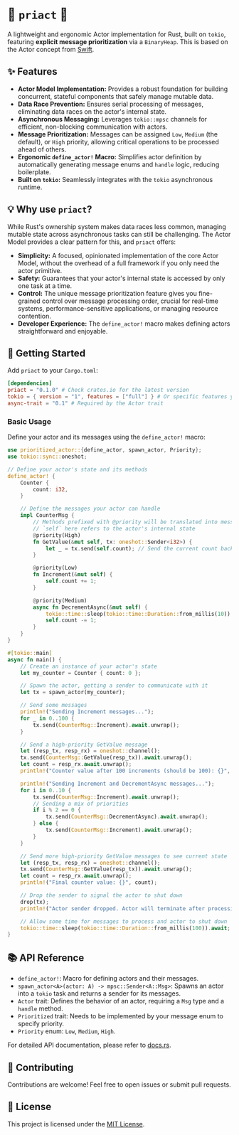# 🦀 `priact` 🦀

A lightweight and ergonomic Actor implementation for Rust, built on `tokio`, featuring **explicit message prioritization** via a `BinaryHeap`. This is based on the Actor concept from [Swift](https://www.swift.org).

## ✨ Features

  * **Actor Model Implementation:** Provides a robust foundation for building concurrent, stateful components that safely manage mutable data.
  * **Data Race Prevention:** Ensures serial processing of messages, eliminating data races on the actor's internal state.
  * **Asynchronous Messaging:** Leverages `tokio::mpsc` channels for efficient, non-blocking communication with actors.
  * **Message Prioritization:** Messages can be assigned `Low`, `Medium` (the default), or `High` priority, allowing critical operations to be processed ahead of others.
  * **Ergonomic `define_actor!` Macro:** Simplifies actor definition by automatically generating message enums and `handle` logic, reducing boilerplate.
  * **Built on `tokio`:** Seamlessly integrates with the `tokio` asynchronous runtime.

## 💡 Why use `priact`?

While Rust's ownership system makes data races less common, managing mutable state across asynchronous tasks can still be challenging. The Actor Model provides a clear pattern for this, and `priact` offers:

  * **Simplicity:** A focused, opinionated implementation of the core Actor Model, without the overhead of a full framework if you only need the actor primitive.
  * **Safety:** Guarantees that your actor's internal state is accessed by only one task at a time.
  * **Control:** The unique message prioritization feature gives you fine-grained control over message processing order, crucial for real-time systems, performance-sensitive applications, or managing resource contention.
  * **Developer Experience:** The `define_actor!` macro makes defining actors straightforward and enjoyable.

## 🚀 Getting Started

Add `priact` to your `Cargo.toml`:

```toml
[dependencies]
priact = "0.1.0" # Check crates.io for the latest version
tokio = { version = "1", features = ["full"] } # Or specific features you need
async-trait = "0.1" # Required by the Actor trait
```

### Basic Usage

Define your actor and its messages using the `define_actor!` macro:

```rust
use prioritized_actor::{define_actor, spawn_actor, Priority};
use tokio::sync::oneshot;

// Define your actor's state and its methods
define_actor! {
    Counter {
        count: i32,
    }

    // Define the messages your actor can handle
    impl CounterMsg {
        // Methods prefixed with @priority will be translated into messages
        // `self` here refers to the actor's internal state
        @priority(High)
        fn GetValue(&mut self, tx: oneshot::Sender<i32>) {
            let _ = tx.send(self.count); // Send the current count back
        }

        @priority(Low)
        fn Increment(&mut self) {
            self.count += 1;
        }

        @priority(Medium)
        async fn DecrementAsync(&mut self) {
            tokio::time::sleep(tokio::time::Duration::from_millis(10)).await;
            self.count -= 1;
        }
    }
}

#[tokio::main]
async fn main() {
    // Create an instance of your actor's state
    let my_counter = Counter { count: 0 };

    // Spawn the actor, getting a sender to communicate with it
    let tx = spawn_actor(my_counter);

    // Send some messages
    println!("Sending Increment messages...");
    for _ in 0..100 {
        tx.send(CounterMsg::Increment).await.unwrap();
    }

    // Send a high-priority GetValue message
    let (resp_tx, resp_rx) = oneshot::channel();
    tx.send(CounterMsg::GetValue(resp_tx)).await.unwrap();
    let count = resp_rx.await.unwrap();
    println!("Counter value after 100 increments (should be 100): {}", count);

    println!("Sending Increment and DecrementAsync messages...");
    for i in 0..10 {
        tx.send(CounterMsg::Increment).await.unwrap();
        // Sending a mix of priorities
        if i % 2 == 0 {
            tx.send(CounterMsg::DecrementAsync).await.unwrap();
        } else {
            tx.send(CounterMsg::Increment).await.unwrap();
        }
    }

    // Send more high-priority GetValue messages to see current state
    let (resp_tx, resp_rx) = oneshot::channel();
    tx.send(CounterMsg::GetValue(resp_tx)).await.unwrap();
    let count = resp_rx.await.unwrap();
    println!("Final counter value: {}", count);

    // Drop the sender to signal the actor to shut down
    drop(tx);
    println!("Actor sender dropped. Actor will terminate after processing remaining messages.");

    // Allow some time for messages to process and actor to shut down
    tokio::time::sleep(tokio::time::Duration::from_millis(100)).await;
}
```

## 📚 API Reference

  * `define_actor!`: Macro for defining actors and their messages.
  * `spawn_actor<A>(actor: A) -> mpsc::Sender<A::Msg>`: Spawns an actor into a `tokio` task and returns a sender for its messages.
  * `Actor` trait: Defines the behavior of an actor, requiring a `Msg` type and a `handle` method.
  * `Prioritized` trait: Needs to be implemented by your message enum to specify priority.
  * `Priority` enum: `Low`, `Medium`, `High`.

For detailed API documentation, please refer to [docs.rs](https://www.google.com/search?q=https://docs.rs/priact).

## 🤝 Contributing

Contributions are welcome\! Feel free to open issues or submit pull requests.

## 📄 License

This project is licensed under the [MIT License](https://www.google.com/search?q=LICENSE).
